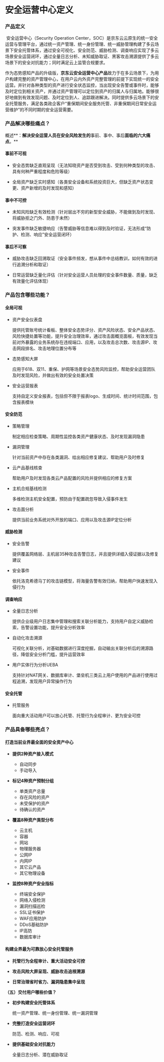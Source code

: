 # 安全运营中心定义 

### 产品定义

​		安全运营中心（Security Operation Center，SOC）是京东云云原生的统一安全运营与管理平台，通过统一资产管理、统一身份管理、统一威胁管理构建了多云场景下安全托管体系，通过安全可视化、安全防范、威胁检测、调查响应实现了多云场景安全运营闭环，通过全量日志分析、未知威胁取证、黑客攻击溯源提供了多云场景下的安全对抗能力；同时满足云上监管合规要求。

​		作为态势感知产品的升级版，**京东云安全运营中心产品**致力于在多云场景下，为用户构建完整的资产管理中心，在用户云内外资产完整管理的前提下实现统一的安全运营。并针对各种类型的资产进行安全状态监控，当出现安全告警或事件时，能够及时定位到相关资产，并通过资产管理可以定位到资产的归属人与归属地。能够很好地做到有效发现问题、及时定位到人、追踪跟进解决。同时提供多云场景下的安全托管服务，满足各类政企客户“重保期间安全服务托管、非重保期间日常安全运营维护”的不同时期的安全运营需要。

### **产品解决哪些痛点？**

概述**：**解决安全运营人员在安全风险发生的**事前、事中、事后**面临的六大痛点**。**

#### 事前不可视

- 安全态势缺乏直观呈现（无法知晓资产是否受到攻击、受到何种类型的攻击、具有何种严重程度和危险等级）

- 全局资产缺乏实时感知（各类安全设备和系统投资巨大，但缺乏资产状态变更、资产新增的及时发现和感知）

#### **事中不可控**

- 未知风险缺乏有效检测（针对层出不穷的新型安全威胁，不能做到及时发现、将威胁拒之门外、防患于未然）

- 突发事件缺乏敏捷响应（告警威胁等信息难以得到及时验证，无法形成“防护、检测、响应”安全运营闭环）

#### **事后不可察**

- 威胁攻击缺乏回溯取证（安全事件频发，想从事件中总结教训，如何有效的进行追溯分析和取证）

- 日常运营缺乏量化评估（针对安全运营人员处理的安全事件数量、质量，缺乏有效量化评估体现）

### **产品包含哪些功能？**

#### **全局可视**

- 资产安全仪表盘

  提供托管账号统计看板、整体安全态势评分、资产风险状态、安全产品状态、风险快捷处置等功能，提升安全治理效率，通过攻击面概览面板，有效发现当前对外暴露的业务系统存在违规端口、应用，以及攻击总次数、攻击源IP、攻击网段排名、攻击地理位置分布等

- 态势感知大屏

  应用于618、双11、重保、护网等场景安全态势风险监控，帮助安全运营团队及时发现风险，并做出有效的安全处置决策

- 安全运营报表

  支持自定义安全报表，包括但不限于报表logo、生成时间、统计时间范围，包含报表模块

#### **安全防范**

- 策略管理

  制定相应检查策略、周期性监控各类资产健康状态、及时发现漏洞隐患

- 漏洞管理

  针对当前资产中存在各类漏洞、给出相应修复建议、帮助用户及时修复

- 云产品基线核查

  帮助用户及时发现各类云产品配置的风险并提供相应的修复方案

- 主机合规基线检测

  多维检测主机安全配置，预防由于配置疏忽导致入侵事件发生
  
- 攻击面分析

  提供当前业务系统对外开放的端口、应用以及攻击源IP定位分析

#### **威胁检测**

- 安全告警

  提供覆盖网络层、主机层35种攻击告警日志，并且提供详细入侵证据以及修复建议

- 安全事件

  依托洛克希德马丁的攻击链模型，将海量告警有效归纳，帮助用户快速发现入侵行为

#### **调查响应**

- 全量日志分析

  提供企业级用户日志集中管理和搜索关联分析能力，支持用户自定义威胁检索，告警设置功能，提升安全分析效率

- 自动化攻击溯源

  可视化关联分析，对基础数据进行深度挖掘，自动输出关联分析后的溯源路径，降低安全分析门槛，提升运营效率
  
- 用户实体行为分析UEBA

  支持针对NAT网关、数据库审计、堡垒机三类云上用户使用的产品进行使用过程追溯，发现用户异常操作行为


#### **安全托管**

- 托管服务

  面向重大活动用户可以放心托管、托管行为全程审计、更为安全可控

### **产品具备哪些亮点？**

#### **打造当前业界最全面的安全资产中心**

- **提供2种资产接入模式**
  - 自动同步
  - 手动导入

- **标记4种资产预制分组**
  - 单类资产总量
  - 存在风险的资产
  - 未受保护的资产
  - 待确认的资产
- **覆盖8种资产类型分布**
  - 云主机
  - 容器
  - 网站
  - 物理服务器
  - 公网IP
  - 内网IP
  - 其它云产品
  - 其它物理设备
- **监控8种资产安全指标**
  - 终端安全保护
  - 网络入侵检测
  - 漏洞扫描巡检
  - SSL证书保护
  - WAF应用防护
  - DDoS基础防护
  - IP高防
  - 数据库审计

#### **构建业界最为可靠放心安全托管服务**

- **托管行为全程审计、重大活动安全可控**

- **攻击风险大屏呈现、威胁攻击追根溯源**

- **日常治理省时省力、漏洞隐患集中呈现**

**（五）交付用户哪些价值？**

- **初步构建安全托管体系**

  统一资产管理、统一身份管理、统一漏洞管理

- **完整打造安全运营闭环**

  防范、检测、响应、可视

- **提供基础安全对抗能力**

  全量日志分析、潜在威胁取证

